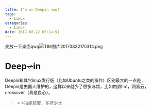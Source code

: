 ```yaml
---
title: I'm on Deepin now!
tags:
  - Linux
categories:
  - Linux
date: 2017-08-22 05:14:51
---
```


先放一下桌面qwq![TIM图片20170822170314.png](https://i.loli.net/2017/08/22/599bf5fc10e1a.png)
<!--more-->
# Deep~~♂~~in

Deepin和其它linux发行版（比如Ubuntu之类的操作）区别最大的一点是，Deepin是由国人维护的，这样以来就少了很多麻烦，比如内置tim，网易云，crossover（真是良心）。

> = =拒绝颓废，多肝少水

